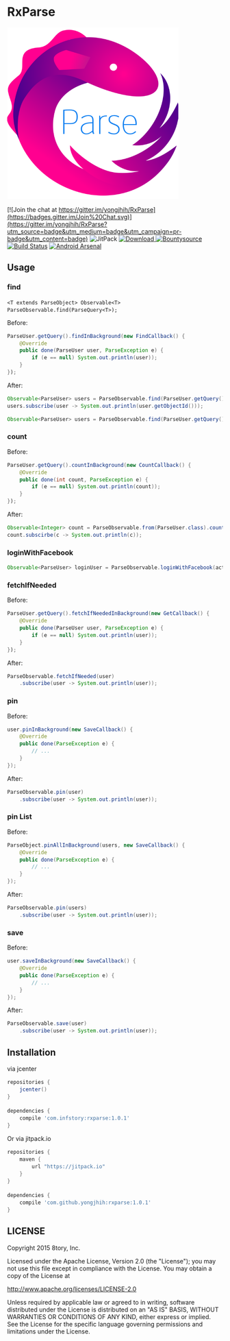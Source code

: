 # RxParse

[![rxparse.png](art/rxparse-transparent.png)](art/rxparse-transparent.png)

[![Join the chat at https://gitter.im/yongjhih/RxParse](https://badges.gitter.im/Join%20Chat.svg)](https://gitter.im/yongjhih/RxParse?utm_source=badge&utm_medium=badge&utm_campaign=pr-badge&utm_content=badge)
![JitPack](https://img.shields.io/github/tag/yongjhih/RxParse.svg?label=maven)
[![Download](https://api.bintray.com/packages/yongjhih/maven/RxParse/images/download.svg) ](https://bintray.com/yongjhih/maven/RxParse/_latestVersion)
[![Bountysource](https://www.bountysource.com/badge/team?team_id=43965&style=bounties_posted)](https://www.bountysource.com/teams/8tory/bounties?utm_source=8tory&utm_medium=shield&utm_campaign=bounties_posted)
[![Build Status](https://travis-ci.org/yongjhih/RxParse.svg)](https://travis-ci.org/yongjhih/RxParse)
[![Android Arsenal](https://img.shields.io/badge/Android%20Arsenal-RxParse-brightgreen.svg?style=flat)](http://android-arsenal.com/details/1/1670)

## Usage

### find


`<T extends ParseObject> Observable<T> ParseObservable.find(ParseQuery<T>);`

Before:

```java
ParseUser.getQuery().findInBackground(new FindCallback() {
    @Override
    public done(ParseUser user, ParseException e) {
        if (e == null) System.out.println(user));
    }
});
```

After:

```java
Observable<ParseUser> users = ParseObservable.find(ParseUser.getQuery());
users.subscribe(user -> System.out.println(user.getObjectId()));
```

```java
Observable<ParseUser> users = ParseObservable.find(ParseUser.getQuery().setLimit(1000));
```

### count

Before:

```java
ParseUser.getQuery().countInBackground(new CountCallback() {
    @Override
    public done(int count, ParseException e) {
        if (e == null) System.out.println(count));
    }
});
```

After:

```java
Observable<Integer> count = ParseObservable.from(ParseUser.class).count();
count.subscirbe(c -> System.out.println(c));
```

### loginWithFacebook

```java
Observable<ParseUser> loginUser = ParseObservable.loginWithFacebook(activity);
```

### fetchIfNeeded

Before:

```java
ParseUser.getQuery().fetchIfNeededInBackground(new GetCallback() {
    @Override
    public done(ParseUser user, ParseException e) {
        if (e == null) System.out.println(user));
    }
});
```

After:

```java
ParseObservable.fetchIfNeeded(user)
    .subscribe(user -> System.out.println(user));
```

### pin

Before:

```java
user.pinInBackground(new SaveCallback() {
    @Override
    public done(ParseException e) {
        // ...
    }
});
```

After:

```java
ParseObservable.pin(user)
    .subscribe(user -> System.out.println(user));
```

### pin List

Before:

```java
ParseObject.pinAllInBackground(users, new SaveCallback() {
    @Override
    public done(ParseException e) {
        // ...
    }
});
```

After:

```java
ParseObservable.pin(users)
    .subscribe(user -> System.out.println(user));
```

### save

Before:

```java
user.saveInBackground(new SaveCallback() {
    @Override
    public done(ParseException e) {
        // ...
    }
});
```

After:

```java
ParseObservable.save(user)
    .subscribe(user -> System.out.println(user));
```

## Installation

via jcenter

```gradle
repositories {
    jcenter()
}

dependencies {
    compile 'com.infstory:rxparse:1.0.1'
}
```

Or via jitpack.io

```gradle
repositories {
    maven {
        url "https://jitpack.io"
    }
}

dependencies {
    compile 'com.github.yongjhih:rxparse:1.0.1'
}
```

## LICENSE

Copyright 2015 8tory, Inc.

Licensed under the Apache License, Version 2.0 (the "License"); you may not use this file except in compliance with the License. You may obtain a copy of the License at

http://www.apache.org/licenses/LICENSE-2.0

Unless required by applicable law or agreed to in writing, software distributed under the License is distributed on an "AS IS" BASIS, WITHOUT WARRANTIES OR CONDITIONS OF ANY KIND, either express or implied. See the License for the specific language governing permissions and limitations under the License.
